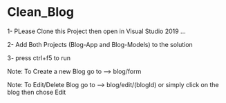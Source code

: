 # Clean_Blog

1- PLease Clone this Project then open in Visual Studio 2019 ... 

2- Add Both Projects (Blog-App and Blog-Models) to the solution 

3- press ctrl+f5 to run  

Note: To Create a new Blog go to --> blog/form

Note: To Edit/Delete Blog go to --> blog/edit/(blogId) or simply click on the blog then chose Edit
